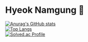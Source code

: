 # Hyeok Namgung <g-emoji alias="star2" fallback-src="https://github.githubassets.com/assets/1f31f-de197e7946ef.png">🌟</g-emoji>

[![Anurag's GitHub stats](https://github-readme-stats.vercel.app/api?username=songbyhyeok)](https://github.com/anuraghazra/github-readme-stats)  
[![Top Langs](https://github-readme-stats.vercel.app/api/top-langs/?username=songbyhyeok&layout=compact)](https://github.com/anuraghazra/github-readme-stats)  
[![Solved.ac Profile](http://mazassumnida.wtf/api/v2/generate_badge?boj=songbyhyeok)](https://solved.ac/songbyhyeok/)  


<!--
**songbyhyeok/songbyhyeok** is a ✨ _special_ ✨ repository because its `README.md` (this file) appears on your GitHub profile.

Here are some ideas to get you started:

- 🔭 I’m currently working on ...
- 🌱 I’m currently learning ...
- 👯 I’m looking to collaborate on ...
- 🤔 I’m looking for help with ...
- 💬 Ask me about ...
- 📫 How to reach me: ...
- 😄 Pronouns: ...
- ⚡ Fun fact: ...
-->
